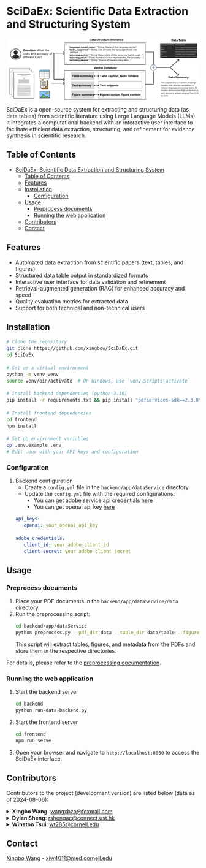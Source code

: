 # SciDaEx: Scientific Data Extraction and Structuring System

![SciDaEx Logo](scidaex_system.png)

SciDaEx is a open-source system for extracting and structuring data (as data tables) from scientific literature using Large Language Models (LLMs). It integrates a computational backend with an interactive user interface to facilitate efficient data extraction, structuring, and refinement for evidence synthesis in scientific research.

## Table of Contents

- [SciDaEx: Scientific Data Extraction and Structuring System](#scidaex-scientific-data-extraction-and-structuring-system)
  - [Table of Contents](#table-of-contents)
  - [Features](#features)
  - [Installation](#installation)
    - [Configuration](#configuration)
  - [Usage](#usage)
    - [Preprocess documents](#preprocess-documents)
    - [Running the web application](#running-the-web-application)
  - [Contributors](#contributors)
  - [Contact](#contact)

## Features

- Automated data extraction from scientific papers (text, tables, and figures)
- Structured data table output in standardized formats
- Interactive user interface for data validation and refinement
- Retrieval-augmented generation (RAG) for enhanced accuracy and speed
- Quality evaluation metrics for extracted data
- Support for both technical and non-technical users


## Installation

```bash
# Clone the repository
git clone https://github.com/xingbow/SciDaEx.git
cd SciDaEx

# Set up a virtual environment
python -m venv venv
source venv/bin/activate  # On Windows, use `venv\Scripts\activate`

# Install backend dependencies (python 3.10)
pip install -r requirements.txt && pip install "pdfservices-sdk==2.3.0"

# Install frontend dependencies
cd frontend
npm install

# Set up environment variables
cp .env.example .env
# Edit .env with your API keys and configuration
```

### Configuration
1. Backend configuration
   - Create a `config.yml` file in the `backend/app/dataService` directory
   - Update the `config.yml` file with the required configurations:
     - You can get adobe service api credentials [here](https://developer.adobe.com/document-services/docs/overview/pdf-services-api/)
     - You can get openai api key [here](https://platform.openai.com/api-keys)
    ```yaml
    api_keys:
       openai: your_openai_api_key

    adobe_credentials:
       client_id: your_adobe_client_id
       client_secret: your_adobe_client_secret
    ``` 

## Usage

### Preprocess documents
1. Place your PDF documents in the `backend/app/dataService/data` directory.
2. Run the preprocessing script:
   ```bash
   cd backend/app/dataService
   python preprocess.py --pdf_dir data --table_dir data/table --figure_dir data/figure --meta_dir data/meta
   ```  
    This script will extract tables, figures, and metadata from the PDFs and store them in the respective directories.

For details, please refer to the [preprocessing documentation](backend/app/dataService/README.md).


### Running the web application
1. Start the backend server
   ```bash
   cd backend
   python run-data-backend.py
   ```

2. Start the frontend server
   ```bash
   cd frontend
   npm run serve
   ```
3. Open your browser and navigate to `http://localhost:8080` to access the SciDaEx interface.

## Contributors

Contributors to the project (development version) are listed below (data as of 2024-08-06):
<details>
  <summary><strong>Xingbo Wang</strong>: <a href="mailto:wangxbzb@foxmail.com">wangxbzb@foxmail.com</a></summary>
  <ul>
    <li><strong>Total Commits</strong>: 63</li>
    <li><strong>Total Additions</strong>: 37,992</li>
    <li><strong>Total Deletions</strong>: 17,417</li>
  </ul>
</details>

<details>
  <summary><strong>Dylan Sheng</strong>: <a href="mailto:rshengac@connect.ust.hk">rshengac@connect.ust.hk</a></summary>
  <ul>
    <li><strong>Total Commits</strong>: 14</li>
    <li><strong>Total Additions</strong>: 339</li>
    <li><strong>Total Deletions</strong>: 173</li>
  </ul>
</details>

<details>
  <summary><strong>Winston Tsui</strong>: <a href="mailto:wt285@cornell.edu">wt285@cornell.edu</a></summary>
  <ul>
    <li><strong>Total Commits</strong>: 2</li>
    <li><strong>Total Additions</strong>: 208</li>
    <li><strong>Total Deletions</strong>: 102</li>
  </ul>
</details>


## Contact

[Xingbo Wang](https://andy-xingbowang.com/) - xiw4011@med.cornell.edu




